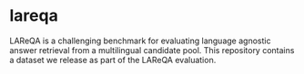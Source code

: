 # lareqa
LAReQA is a challenging benchmark for evaluating language agnostic answer retrieval from a multilingual candidate pool. This repository contains a dataset we release as part of the LAReQA evaluation.
